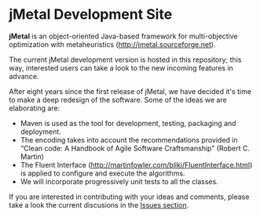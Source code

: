 # jMetal Development Site

**jMetal** is an object-oriented Java-based framework for multi-objective optimization with metaheuristics
(http://jmetal.sourceforge.net).

The current jMetal development version is hosted in this repository; this way, interested users can take a look to
the new incoming features in advance.

After eight years since the first release of jMetal, we have decided it's time to make a deep redesign of the
software. Some of the ideas we are elaborating are:
* Maven is used as the tool for development, testing, packaging and deployment.
* The encoding takes into account the recommendations provided in “Clean code: A Handbook of Agile Software Craftsmanship" (Robert C. Martin)
* The Fluent Interface (http://martinfowler.com/bliki/FluentInterface.html) is applied to configure and execute
the algorithms.
* We will incorporate progressively unit tests to all the classes.

If you are interested in contributing with your ideas and comments, please take a look the current discusions in the [Issues section](https://github.com/jMetal/jMetal/issues).
